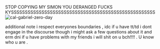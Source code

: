 STOP COPYING MY SIMON YOU DERANGED FUCKS KYSSSSSSSSSSSSSSSSSSSSSSSSSSSSSSSSSSSSSSSSSSSSSSSSSSSS
![cal-gabriel-zero-day](https://github.com/bulimicsajo/bulimicsajo/assets/130197952/a0ecad50-f06a-4a44-8e81-54068102d9c0)

additional note i respect everyones boundaries , idc if u have tt/td i dont engage in the discourse though i might ask a few questions about it
and erm dni if u have problems with my friends i will shit on u bch!!!! . U know who u are .

